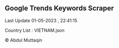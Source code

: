 

## Google Trends Keywords Scraper 
 
Last Update 01-05-2023 , 22:41:15

Country List :
VIETNAM.json



© Abdul Muttaqin 

